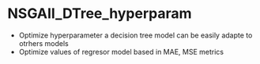 # NSGAII_DTree_hyperparam
- Optimize hyperparameter a decision tree model can be easily adapte to otrhers models
- Optimize values of regresor model based in MAE, MSE metrics
